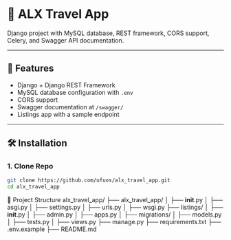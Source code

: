 # 🛫 ALX Travel App

Django project with MySQL database, REST framework, CORS support, Celery, and Swagger API documentation.

---

## 🚀 Features

- Django + Django REST Framework
- MySQL database configuration with `.env`
- CORS support
- Swagger documentation at `/swagger/`
- Listings app with a sample endpoint

---

## 🛠 Installation

### 1. Clone Repo

```bash
git clone https://github.com/ufuos/alx_travel_app.git
cd alx_travel_app
```

📂 Project Structure
alx_travel_app/
├── alx_travel_app/
│ ├── **init**.py
│ ├── asgi.py
│ ├── settings.py
│ ├── urls.py
│ ├── wsgi.py
├── listings/
│ ├── **init**.py
│ ├── admin.py
│ ├── apps.py
│ ├── migrations/
│ ├── models.py
│ ├── tests.py
│ ├── views.py
├── manage.py
├── requirements.txt
├── .env.example
├── README.md

